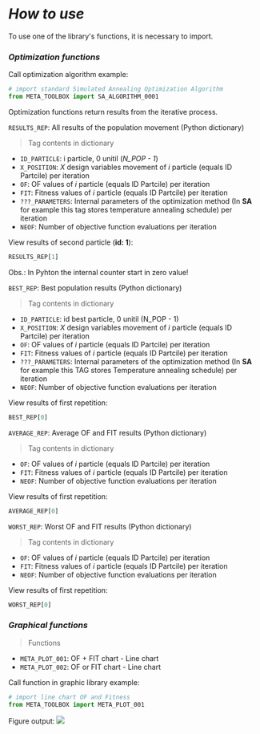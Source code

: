 <h1><i>How to use</i></h1>

<p align="justify">To use one of the library's functions, it is necessary to import.</p>

<h3><i>Optimization functions</i></h3>

Call optimization algorithm example:
```python
# import standard Simulated Annealing Optimization Algorithm
from META_TOOLBOX import SA_ALGORITHM_0001
```
<p align="justify"> Optimization functions return results from the iterative process.</p>
   
```RESULTS_REP```: All results of the population movement (Python dictionary)  
> Tag contents in dictionary  
- ```ID_PARTICLE```: i particle, 0 unitil (*N_POP - 1*)   
- ```X_POSITION```: *X* design variables movement of *i* particle (equals ID Partcile) per iteration  
- ```OF```: OF values of *i* particle (equals ID Partcile) per iteration 
- ```FIT```: Fitness values of *i* particle (equals ID Partcile) per iteration  
- ```???_PARAMETERS```: Internal parameters of the optimization method (In **SA** for example this tag stores temperature annealing schedule) per iteration  
- ```NEOF```: Number of objective function evaluations per iteration 

View results of second particle (**id: 1**):   
```python
RESULTS_REP[1]
```
Obs.: In Pyhton the internal counter start in zero value!   
  
```BEST_REP```: Best population results (Python dictionary) 
> Tag contents in dictionary  
- ```ID_PARTICLE```: id best particle, 0 unitil (N_POP - 1)   
- ```X_POSITION```: *X* design variables movement of *i* particle (equals ID Partcile) per iteration
- ```OF```: OF values of *i* particle (equals ID Partcile) per iteration  
- ```FIT```: Fitness values of *i* particle (equals ID Partcile) per iteration  
- ```???_PARAMETERS```: Internal parameters of the optimization method (In **SA** for example this TAG stores Temperature annealing schedule) per iteration  
- ```NEOF```: Number of objective function evaluations per iteration  

View results of first repetition:   
```python
BEST_REP[0]
```

```AVERAGE_REP```: Average OF and FIT results (Python dictionary) 
> Tag contents in dictionary  
- ```OF```: OF values of *i* particle (equals ID Partcile) per iteration  
- ```FIT```: Fitness values of *i* particle (equals ID Partcile) per iteration  
- ```NEOF```: Number of objective function evaluations per iteration  

View results of first repetition:   
```python
AVERAGE_REP[0]
```

```WORST_REP```: Worst OF and FIT results (Python dictionary) 
> Tag contents in dictionary  
- ```OF```: OF values of *i* particle (equals ID Partcile) per iteration  
- ```FIT```: Fitness values of *i* particle (equals ID Partcile) per iteration  
- ```NEOF```: Number of objective function evaluations per iteration  

View results of first repetition:   
```python
WORST_REP[0]
```

<h3><i>Graphical functions</i></h3>

> Functions
- ```META_PLOT_001```: OF + FIT chart - Line chart
- ```META_PLOT_002```: OF or FIT chart - Line chart

Call function in graphic library example:
```python
# import line chart OF and Fitness
from META_TOOLBOX import META_PLOT_001
```
Figure output:
<img src="imgs/example2-1-1.jpg">


